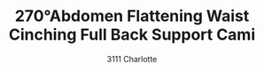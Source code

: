 ---
layout: product
title: 270°Abdomen Flattening Waist Cinching Full Back Support Cami 
subtitle: 3111 Charlotte
price: '38.00'
feature_image: 
  - /shaping-lingerie/3111-front.jpg
  - /shaping-lingerie/3111-back.jpg
categories: 
  - Tummy & Waist
  - Back Support
  - Bust
  - Tops
---